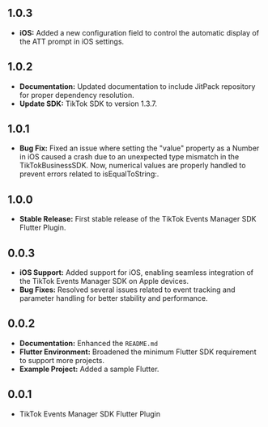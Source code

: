 ## 1.0.3

- **iOS:** Added a new configuration field to control the automatic display of the ATT prompt in iOS settings.

## 1.0.2

- **Documentation:** Updated documentation to include JitPack repository for proper dependency resolution.
- **Update SDK:** TikTok SDK to version 1.3.7.

## 1.0.1

- **Bug Fix:** Fixed an issue where setting the "value" property as a Number in iOS caused a crash due to an unexpected type mismatch in the TikTokBusinessSDK. Now, numerical values are properly handled to prevent errors related to isEqualToString:.

## 1.0.0

- **Stable Release:** First stable release of the TikTok Events Manager SDK Flutter Plugin.

## 0.0.3

- **iOS Support:** Added support for iOS, enabling seamless integration of the TikTok Events Manager SDK on Apple devices.
- **Bug Fixes:** Resolved several issues related to event tracking and parameter handling for better stability and performance.

## 0.0.2

- **Documentation:** Enhanced the `README.md`
- **Flutter Environment:** Broadened the minimum Flutter SDK requirement to support more projects.
- **Example Project:** Added a sample Flutter.

## 0.0.1

- TikTok Events Manager SDK Flutter Plugin
